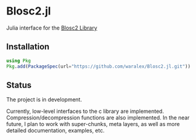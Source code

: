 # Blosc2.jl

Julia interface for the [Blosc2 Library](https://github.com/Blosc/c-blosc2)


## Installation

```julia
using Pkg
Pkg.add(PackageSpec(url="https://github.com/waralex/Blosc2.jl.git"))
```

## Status

The project is in  development.

Currently, low-level interfaces to the c library are implemented. Compression/decompression functions are also implemented.
In the near future, I plan to work with super-chunks, meta layers, as well as more detailed documentation, examples, etc.